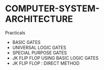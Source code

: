 # COMPUTER-SYSTEM-ARCHITECTURE
Practicals

- BASIC GATES
- UNIVERSAL LOGIC GATES
- SPECIAL PURPOSE GATES
- JK FLIP FLOP USING BASIC LOGIC GATES
- JK FLIP FLOP : DIRECT METHOD
